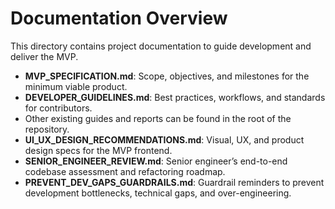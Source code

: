  # Documentation Overview

 This directory contains project documentation to guide development and deliver the MVP.

 - **MVP_SPECIFICATION.md**: Scope, objectives, and milestones for the minimum viable product.
 - **DEVELOPER_GUIDELINES.md**: Best practices, workflows, and standards for contributors.
 - Other existing guides and reports can be found in the root of the repository.
 - **UI_UX_DESIGN_RECOMMENDATIONS.md**: Visual, UX, and product design specs for the MVP frontend.
 - **SENIOR_ENGINEER_REVIEW.md**: Senior engineer’s end-to-end codebase assessment and refactoring roadmap.
 - **PREVENT_DEV_GAPS_GUARDRAILS.md**: Guardrail reminders to prevent development bottlenecks, technical gaps, and over-engineering.
